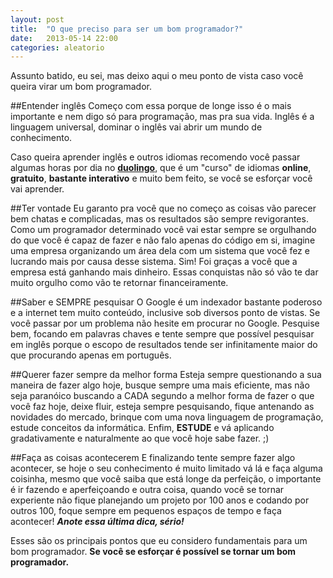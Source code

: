 ```yaml
---
layout: post
title:  "O que preciso para ser um bom programador?"
date:   2013-05-14 22:00
categories: aleatorio
---
```


Assunto batido, eu sei, mas deixo aqui o meu ponto de vista caso você queira virar um bom programador.

##Entender inglês
Começo com essa porque de longe isso é o mais importante e nem digo só para programação, mas pra sua vida. Inglês é a linguagem universal, dominar o inglês vai abrir um mundo de conhecimento.

Caso queira aprender inglês e outros idiomas recomendo você passar algumas horas por dia no **[duolingo](http://www.duolingo.com)**, que é um "curso" de idiomas **online**, **gratuito**, **bastante interativo** e muito bem feito, se você se esforçar você vai aprender.

##Ter vontade
Eu garanto pra você que no começo as coisas vão parecer bem chatas e complicadas, mas os resultados são sempre revigorantes. Como um programador determinado você vai estar sempre se orgulhando do que você é capaz de fazer e não falo apenas do código em si, imagine uma empresa organizando um área dela com um sistema que você fez e lucrando mais por causa desse sistema. Sim! Foi graças a você que a empresa está ganhando mais dinheiro. Essas conquistas não só vão te dar muito orgulho como vão te retornar financeiramente.

##Saber e SEMPRE pesquisar
O Google é um indexador bastante poderoso e a internet tem muito conteúdo, inclusive sob diversos ponto de vistas. Se você passar por um problema não hesite em procurar no Google. Pesquise bem, focando em palavras chaves e tente sempre que possível pesquisar em inglês porque o escopo de resultados tende ser infinitamente maior do que procurando apenas em português.

##Querer fazer sempre da melhor forma
Esteja sempre questionando a sua maneira de fazer algo hoje, busque sempre uma mais eficiente, mas não seja paranóico buscando a CADA segundo a melhor forma de fazer o que você faz hoje, deixe fluir, esteja sempre pesquisando, fique antenando as novidades do mercado, brinque com uma nova linguagem de programação, estude conceitos da informática. Enfim, **ESTUDE** e vá aplicando gradativamente e naturalmente ao que você hoje sabe fazer. ;)

##Faça as coisas acontecerem
E finalizando tente sempre fazer algo acontecer, se hoje o seu conhecimento é muito limitado vá lá e faça alguma coisinha, mesmo que você saiba que está longe da perfeição, o importante é ir fazendo e aperfeiçoando e outra coisa, quando você se tornar experiente não fique planejando um projeto por 100 anos e codando por outros 100, foque sempre em pequenos espaços de tempo e faça acontecer! ***Anote essa última dica, sério!***

Esses são os principais pontos que eu considero fundamentais para um bom programador. **Se você se esforçar é possível se tornar um bom programador.**